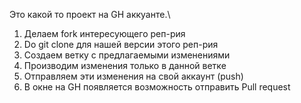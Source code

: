 Это какой то проект на GH аккуанте.\

1. Делаем fork интересующего реп-рия
2. Do git clone для нашей версии этого реп-рия
3. Создаем ветку с предлагаемыми изменениями
4. Производим изменения только в данной ветке
5. Отправляем эти изменения на свой аккаунт (push)
6. В окне на GH появляется возможность отправить Pull request
